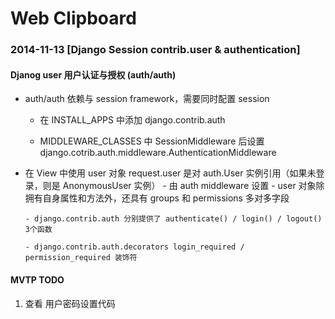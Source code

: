 Web Clipboard
===

### 2014-11-13 [Django Session contrib.user & authentication]

#### Djanog user 用户认证与授权 (auth/auth)
* auth/auth 依赖与 session framework，需要同时配置 session

    - 在 INSTALL_APPS 中添加 django.contrib.auth
    
    - MIDDLEWARE_CLASSES 中 SessionMiddleware 后设置 django.cotrib.auth.middleware.AuthenticationMiddleware
  
* 在 View 中使用 user 对象
    request.user 是对 auth.User 实例引用（如果未登录，则是 AnonymousUser 实例）
      - 由 auth middleware 设置
      - user 对象除拥有自身属性和方法外，还具有 groups 和 permissions 多对多字段
      
      - django.contrib.auth 分别提供了 authenticate() / login() / logout() 3个函数

      - django.contrib.auth.decorators login_required / permission_required 装饰符
    
#### MVTP TODO 

1. 查看 用户密码设置代码 


